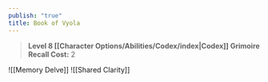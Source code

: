 ```yaml
---
publish: "true"
title: Book of Vyola
---
```


> **Level 8 [[Character Options/Abilities/Codex/index|Codex]] Grimoire**
> **Recall Cost:** 2

![[Memory Delve]]
![[Shared Clarity]]
